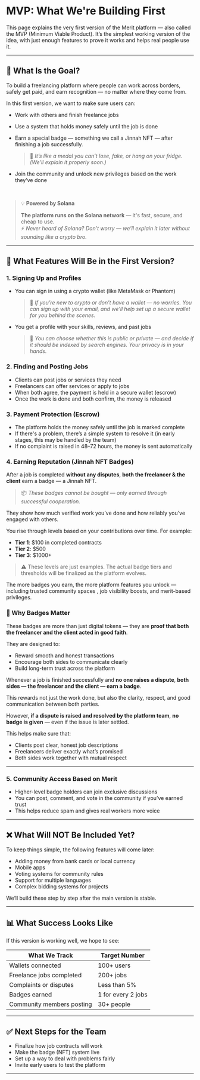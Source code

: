 # MVP: What We're Building First

This page explains the very first version of the Merit platform — also called the MVP (Minimum Viable Product). It’s the simplest working version of the idea, with just enough features to prove it works and helps real people use it.

---

## 🎯 What Is the Goal?

To build a freelancing platform where people can work across borders, safely get paid, and earn recognition — no matter where they come from.

In this first version, we want to make sure users can:

- Work with others and finish freelance jobs
- Use a system that holds money safely until the job is done
- Earn a special badge — something we call a Jinnah NFT — after finishing a job successfully.  
  > 🥇 _It’s like a medal you can’t lose, fake, or hang on your fridge. (We’ll explain it properly soon.)_

- Join the community and unlock new privileges based on the work they’ve done

&nbsp;  

> 💡 **Powered by Solana**
>
> **The platform runs on the Solana network** — it's fast, secure, and cheap to use.  
> ⚡ _Never heard of Solana? Don’t worry — we’ll explain it later without sounding like a crypto bro._

---

## 🧱 What Features Will Be in the First Version?

### 1. Signing Up and Profiles

- You can sign in using a crypto wallet (like MetaMask or Phantom)  
  > 🧠 _If you’re new to crypto or don’t have a wallet — no worries. You can sign up with your email, and we’ll help set up a secure wallet for you behind the scenes._

- You get a profile with your skills, reviews, and past jobs  
  > 🔐 _You can choose whether this is public or private — and decide if it should be indexed by search engines. Your privacy is in your hands._

### 2. Finding and Posting Jobs

- Clients can post jobs or services they need
- Freelancers can offer services or apply to jobs
- When both agree, the payment is held in a secure wallet (escrow)
- Once the work is done and both confirm, the money is released

### 3. Payment Protection (Escrow)

- The platform holds the money safely until the job is marked complete
- If there's a problem, there’s a simple system to resolve it (in early stages, this may be handled by the team)
- If no complaint is raised in 48–72 hours, the money is sent automatically

### 4. Earning Reputation (Jinnah NFT Badges)

After a job is completed **without any disputes**, **both the freelancer & the client** earn a badge — a Jinnah NFT.  
> 📦 _These badges cannot be bought — only earned through successful cooperation._

They show how much verified work you’ve done and how reliably you’ve engaged with others.

You rise through levels based on your contributions over time. For example:

- **Tier 1**: $100 in completed contracts  
- **Tier 2**: $500  
- **Tier 3**: $1000+

> ⚠️ These levels are just examples. The actual badge tiers and thresholds will be finalized as the platform evolves.

The more badges you earn, the more platform features you unlock — including trusted community spaces , job visibility boosts, and merit-based privileges.

### 🏅 Why Badges Matter

These badges are more than just digital tokens — they are **proof that both the freelancer and the client acted in good faith**.

They are designed to:

- Reward smooth and honest transactions
- Encourage both sides to communicate clearly
- Build long-term trust across the platform

Whenever a job is finished successfully and **no one raises a dispute**, **both sides — the freelancer and the client — earn a badge**.

This rewards not just the work done, but also the clarity, respect, and good communication between both parties.

However, **if a dispute is raised and resolved by the platform team**, **no badge is given** — even if the issue is later settled.

This helps make sure that:

- Clients post clear, honest job descriptions
- Freelancers deliver exactly what’s promised
- Both sides work together with mutual respect

---

### 5. Community Access Based on Merit

- Higher-level badge holders can join exclusive discussions
- You can post, comment, and vote in the community if you’ve earned trust
- This helps reduce spam and gives real workers more voice

---

## ❌ What Will NOT Be Included Yet?

To keep things simple, the following features will come later:

- Adding money from bank cards or local currency
- Mobile apps
- Voting systems for community rules
- Support for multiple languages
- Complex bidding systems for projects

We’ll build these step by step after the main version is stable.

---

## 📊 What Success Looks Like

If this version is working well, we hope to see:

| What We Track                | Target Number       |
|-----------------------------|---------------------|
| Wallets connected           | 100+ users          |
| Freelance jobs completed    | 200+ jobs           |
| Complaints or disputes      | Less than 5%        |
| Badges earned               | 1 for every 2 jobs  |
| Community members posting   | 30+ people          |

---

## ✅ Next Steps for the Team

- Finalize how job contracts will work
- Make the badge (NFT) system live
- Set up a way to deal with problems fairly
- Invite early users to test the platform

---
